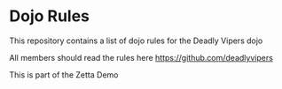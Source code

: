 Dojo Rules
==========

This repository contains a list of dojo rules for the Deadly Vipers dojo

All members should read the rules here https://github.com/deadlyvipers

This is part of the Zetta Demo
